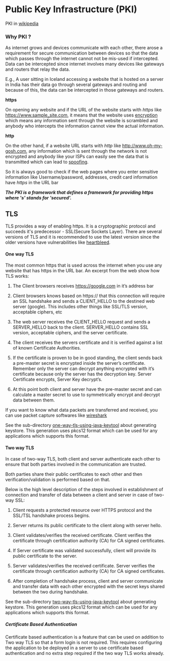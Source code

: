 # Public Key Infrastructure (PKI)


PKI in [wikipedia]

[wikipedia]: https://en.wikipedia.org/wiki/Public_key_infrastructure

### Why PKI ?

As internet grows and devices communicate with each other, there arose a requirement for secure communication between 
devices so that the data which passes through the internet cannot not be mis-used if intercepted. Data can be intercepted
since internet involves many devices like gateways and routers that relay the data. 

E.g., A user sitting in Iceland accessing a website that is hosted on a server in India has their data go through 
several gateways and routing and because of this, the data can be intercepted in those gateways and routers. 

**https**

On opening any website and if the URL of the website starts with _https_ like https://www.sample_site.com, it means that 
the website uses [encryption] which means any information sent through the website is scrambled and anybody who intercepts 
the information cannot view the actual information.

**http**

On the other hand, if a website URL starts with _http_ like http://www.oh-my-gosh.com, any information which is sent through 
the network is not encrypted and anybody like your ISPs can easily see the data that is transmitted which can lead to [spoofing].


So it is always good to check if the web pages where you enter sensitive information like Username/password, addresses, credit 
card information have _https_ in the URL bar


[encryption]: https://en.wikipedia.org/wiki/Encryption
[spoofing]: https://en.wikipedia.org/wiki/Man-in-the-middle_attack

_**The PKI is a framework that defines a framework for providing https where 's' stands for 'secured'.**_

## TLS

TLS provides a way of enabling https. It is a cryptographic protocol and succeeds it's predecessor - SSL(Secure Sockets Layer). 
There are several versions of TLS and it is recommended to use the latest version since the older versions have vulnerabilities 
like [heartbleed].

[heartbleed]: http://heartbleed.com/

#### One way TLS

The most common https that is used across the internet when you use any website that has https in the URL bar. An excerpt
from the web show how TLS works:

1. The Client browsers receives https://google.com in it’s address bar

2. Client browsers knows based on https:// that this connection will require an SSL handshake and sends a CLIENT_HELLO 
to the destined web server (google). This includes other things like SSL/TLS version, acceptable ciphers, etc

3. The web server receives the CLIENT_HELLO request and sends a SERVER_HELLO back to the client. SERVER_HELLO contains 
SSL version, acceptable ciphers, and the server certificate.

4. The client receives the servers certificate and it is verified against a list of known Certificate Authorities.

5. If the certificate is proven to be in good standing, the client sends back a pre-master secret is encrypted inside 
the server’s certificate. Remember only the server can decrypt anything encrypted with it’s certificate because only the 
server has the decryption key. Server Certificate encrypts, Server Key decrypt’s.

6. At this point both client and server have the pre-master secret and can calculate a master secret to use to 
symmetrically encrypt and decrypt data between them.

If you want to know what data packets are transferred and received, you can use packet capture softwares like [wireshark]

[wireshark]: https://www.wireshark.org

See the sub-directory [one-way-tls-using-java-keytool] about generating keystore. This generation uses pkcs12 format
which can be used for any applications which supports this format.

[one-way-tls-using-java-keytool]:one-way-tls-using-java-keytool/

#### Two way TLS

In case of two-way TLS, both client and server authenticate each other to ensure that both parties involved in the communication 
are trusted. 

Both parties share their public certificates to each other and then verification/validation is performed based on that.

Below is the high level description of the steps involved in establishment of connection and transfer of data between a 
client and server in case of two-way SSL:

1. Client requests a protected resource over HTTPS protocol and the SSL/TSL handshake process begins.

2. Server returns its public certificate to the client along with server hello. 

3. Client validates/verifies the received certificate. Client verifies the certificate through certification authority (CA) 
for CA signed certificates.

4. If Server certificate was validated successfully, client will provide its public certificate to the server.

5. Server validates/verifies the received certificate. Server verifies the certificate through certification authority (CA) 
for CA signed certificates.

6. After completion of handshake process, client and server communicate and transfer data with each other encrypted with 
the secret keys shared between the two during handshake. 

See the sub-directory [two-way-tls-using-java-keytool] about generating keystore. This generation uses pkcs12 format
which can be used for any applications which supports this format.

[two-way-tls-using-java-keytool]:two-way-tls-using-java-keytool/

##### Certificate Based Authentication

Certificate based authentication is a feature that can be used on addition to Two way TLS so that a form login is not 
required. This requires configuring the application to be deployed in a server to use certificate based authentication 
and no extra step required if the two way TLS works already.